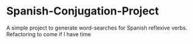 # Spanish-Conjugation-Project

A simple project to generate word-searches for Spanish reflexive verbs. Refactoring to come if I have time
